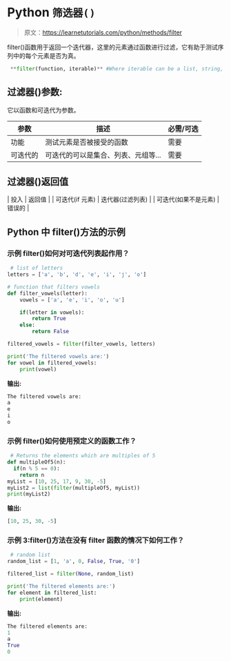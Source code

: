 # Python `筛选器()`

> 原文：<https://learnetutorials.com/python/methods/filter>

filter()函数用于返回一个迭代器，这里的元素通过函数进行过滤，它有助于测试序列中的每个元素是否为真。

```py
 **filter(function, iterable)** #Where iterable can be a list, string, tuple, dictionary , set etc 

```

## 过滤器()参数:

它以函数和可迭代为参数。

| 参数 | 描述 | 必需/可选 |
| --- | --- | --- |
| 功能 | 测试元素是否被接受的函数 | 需要 |
| 可迭代的 | 可迭代的可以是集合、列表、元组等... | 需要 |

## 过滤器()返回值

| 投入 | 返回值 |
| 可迭代(if 元素) | 迭代器(过滤列表) |
| 可迭代(如果不是元素) | 错误的 |

## Python 中 filter()方法的示例

### 示例 filter()如何对可迭代列表起作用？

```py
 # list of letters
letters = ['a', 'b', 'd', 'e', 'i', 'j', 'o']

# function that filters vowels
def filter_vowels(letter):
    vowels = ['a', 'e', 'i', 'o', 'u']

    if(letter in vowels):
        return True
    else:
        return False

filtered_vowels = filter(filter_vowels, letters)

print('The filtered vowels are:')
for vowel in filtered_vowels:
    print(vowel) 

```

**输出:**

```py
The filtered vowels are:
a
e
i
o 
```

### 示例 filter()如何使用预定义的函数工作？

```py
 # Returns the elements which are multiples of 5
def multipleOf5(n):
  if(n % 5 == 0):
    return n
myList = [10, 25, 17, 9, 30, -5]
myList2 = list(filter(multipleOf5, myList))
print(myList2) 

```

**输出:**

```py
[10, 25, 30, -5] 
```

### 示例 3:filter()方法在没有 filter 函数的情况下如何工作？

```py
 # random list
random_list = [1, 'a', 0, False, True, '0']

filtered_list = filter(None, random_list)

print('The filtered elements are:')
for element in filtered_list:
    print(element) 

```

**输出:**

```py
The filtered elements are:
1
a
True
0 
```